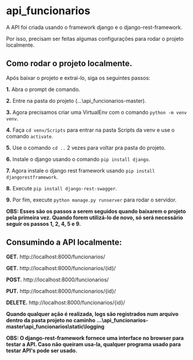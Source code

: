 # api_funcionarios

A API foi criada usando o framework django e o django-rest-framework. 

Por isso, precisam ser feitas algumas configurações para rodar o projeto localmente.

## Como rodar o projeto localmente.
Após baixar o projeto e extrai-lo, siga os seguintes passos:

**1.** Abra o prompt de comando.

**2.** Entre na pasta do projeto (...\api_funcionarios-master\).

**3.** Agora precisamos criar uma VirtualEnv com o comando `python -m venv venv`.

**4.** Faça `cd venv/Scripts` para entrar na pasta Scripts da venv e use o comando `activate`.

**5.** Use o comando `cd ..` 2 vezes para voltar pra pasta do projeto.

**6.** Instale o django usando o comando `pip install django`.

**7.** Agora instale o django rest framework usando `pip install djangorestframework`.

**8.** Execute `pip install django-rest-swagger`.

**9.** Por fim, execute `python manage.py runserver` para rodar o servidor.

**OBS: Esses são os passos a serem seguidos quando baixarem o projeto pela primeira vez.
Quando forem utilizá-lo de novo, só será necessário seguir os passos 1, 2, 4, 5 e 9.**


## Consumindo a API localmente:

**GET.** http://localhost:8000/funcionarios/

**GET.** http://localhost:8000/funcionarios/{id}/

**POST.** http://localhost:8000/funcionarios/

**PUT.** http://localhost:8000/funcionarios/{id}/

**DELETE.** http://localhost:8000/funcionarios/{id}/

**Quando qualquer ação é realizada, logs são registrados num arquivo dentro da pasta projeto no caminho ...\api_funcionarios-master\api_funcionarios\static\logging**

**OBS: O django-rest-framework fornece uma interface no browser para testar a API. Caso não queiram usa-la, 
qualquer programa usado para testar API's pode ser usado.**

